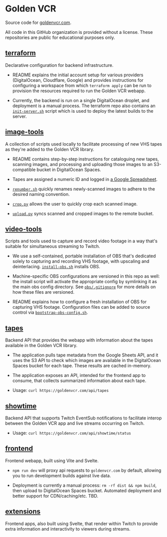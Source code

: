 # Golden VCR

Source code for [goldenvcr.com](http://goldenvcr.com/).

All code in this GitHub organization is provided without a license. These repositories
are public for educational purposes only.

## [**terraform**](https://github.com/golden-vcr/terraform)

Declarative configuration for backend infrastructure.
  
- README explains the initial account setup for various providers (DigitalOcean,
  Cloudflare, Google) and provides instructions for configuring a workspace from which
  `terraform apply` can be run to provision the resources required to run the
  Golden VCR webapp.

- Currently, the backend is run on a single DigitalOcean droplet, and deployment is a
  manual process. The terraform repo also contains an
  [`init-server.sh`](https://github.com/golden-vcr/terraform/blob/main/init-server.sh)
  script which is used to deploy the latest builds to the server.

## [**image-tools**](https://github.com/golden-vcr/image-tools)

A collection of scripts used locally to facilitate processing of new VHS tapes as
they're added to the Golden VCR library.

- README contains step-by-step instructions for cataloguing new tapes, scanning images,
  and processing and uploading those images to an S3-compatible bucket in DigitalOcean
  Spaces.

- Tapes are assigned a numeric ID and logged in
  [a Google Spreadsheet](https://docs.google.com/spreadsheets/d/1cR9Lbw9_VGQcEn8eGD2b5MwGRGzKugKZ9PVFkrqmA7k/edit).

- [`renumber.sh`](https://github.com/golden-vcr/image-tools/blob/main/renumber.sh)
  quickly renames newly-scanned images to adhere to the desired naming convention.

- [`crop.py`](https://github.com/golden-vcr/image-tools/blob/main/crop.py) allows
  the user to quickly crop each scanned image.

- [`upload.py`](https://github.com/golden-vcr/image-tools/blob/main/upload.py) syncs
  scanned and cropped images to the remote bucket.

## [**video-tools**](https://github.com/golden-vcr/video-tools)

Scripts and tools used to capture and record video footage in a way that's suitable for
simultaneous streaming to Twitch.

- We use a self-contained, portable installation of OBS that's dedicated solely to
  capturing and recording VHS footage, with upscaling and deinterlacing.
  [`install-obs.sh`](https://github.com/golden-vcr/video-tools/blob/main/install-obs.sh)
  installs OBS.

- Machine-specific OBS configurations are versioned in this repo as well: the install
  script will activate the appropriate config by symlinking it as the main obs config
  directory. See [`obs/.gitignore`](https://github.com/golden-vcr/video-tools/blob/main/obs/.gitignore)
  for more details on how these files are versioned.

- README explains how to configure a fresh installation of OBS for capturing VHS
  footage. Configuration files can be added to source control via
  [`bootstrap-obs-config.sh`](https://github.com/golden-vcr/video-tools/blob/main/bootstrap-obs-config.sh).

## [**tapes**](https://github.com/golden-vcr/tapes)

Backend API that provides the webapp with information about the tapes available in the
Golden VCR library.

- The application pulls tape metadata from the Google Sheets API, and it uses the S3
  API to check which images are available in the DigitalOcean Spaces bucket for each
  tape. These results are cached in-memory.

- The application exposes an API, intended for the frontend app to consume, that
  collects summarized information about each tape.

- Usage: `curl https://goldenvcr.com/api/tapes`

## [**showtime**](https://github.com/golden-vcr/showtime)

Backend API that supports Twitch EventSub notifications to facilitate interop between
the Golden VCR app and live streams occurring on Twitch.

- Usage: `curl https://goldenvcr.com/api/showtime/status`

## [**frontend**](https://github.com/golden-vcr/frontend)

Frontend webapp, built using Vite and Svelte.

- `npm run dev` will proxy api requests to `goldenvcr.com` by default, allowing you
  to run development builds against live data.

- Deployment is currently a manual process: `rm -rf dist && npm build`, then upload
  to DigitalOcean Spaces bucket. Automated deployment and better support for
  CDN/caching/etc. TBD.

## [**extensions**](https://github.com/golden-vcr/extensions)

Frontend apps, also built using Svelte, that render within Twitch to provide extra
information and interactivity to viewers during streams.
